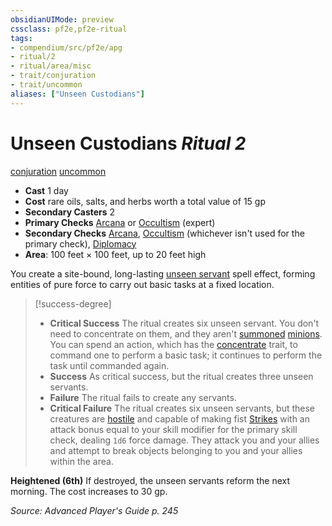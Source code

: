 ```yaml
---
obsidianUIMode: preview
cssclass: pf2e,pf2e-ritual
tags:
- compendium/src/pf2e/apg
- ritual/2
- ritual/area/misc
- trait/conjuration
- trait/uncommon
aliases: ["Unseen Custodians"]
---
```

# Unseen Custodians *Ritual 2*  
[conjuration](conjuration.md "Conjuration School Trait")  [uncommon](uncommon.md "Uncommon Rarity Trait")  

- **Cast** 1 day
- **Cost** rare oils, salts, and herbs worth a total value of 15 gp
- **Secondary Casters** 2
- **Primary Checks** [Arcana](skills.md#Arcana) or [Occultism](skills.md#Occultism) (expert)
- **Secondary Checks** [Arcana](skills.md#Arcana), [Occultism](skills.md#Occultism) (whichever isn't used for the primary check), [Diplomacy](skills.md#Diplomacy)
- **Area**: 100 feet × 100 feet, up to 20 feet high

You create a site-bound, long-lasting [unseen servant](unseen-servant.md) spell effect, forming entities of pure force to carry out basic tasks at a fixed location.

> [!success-degree] 
> - **Critical Success** The ritual creates six unseen servant. You don't need to concentrate on them, and they aren't [summoned](summoned.md "Summoned Creature Trait") [minions](rules/traits/minions.md "Minion Creature Trait"). You can spend an action, which has the [concentrate](concentrate.md "Concentrate Action & Ability Trait") trait, to command one to perform a basic task; it continues to perform the task until commanded again.
> - **Success** As critical success, but the ritual creates three unseen servants.
> - **Failure** The ritual fails to create any servants.
> - **Critical Failure** The ritual creates six unseen servants, but these creatures are [hostile](conditions.md#Hostile) and capable of making fist [Strikes](strike.md) with an attack bonus equal to your skill modifier for the primary skill check, dealing `1d6` force damage. They attack you and your allies and attempt to break objects belonging to you and your allies within the area.

**Heightened (6th)** If destroyed, the unseen servants reform the next morning. The cost increases to 30 gp.

*Source: Advanced Player's Guide p. 245*
